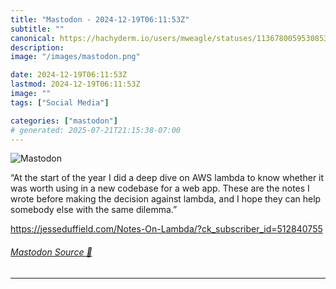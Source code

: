 ```yaml
---
title: "Mastodon - 2024-12-19T06:11:53Z"
subtitle: ""
canonical: https://hachyderm.io/users/mweagle/statuses/113678005953085366
description:
image: "/images/mastodon.png"

date: 2024-12-19T06:11:53Z
lastmod: 2024-12-19T06:11:53Z
image: ""
tags: ["Social Media"]

categories: ["mastodon"]
# generated: 2025-07-21T21:15:38-07:00
---
```

![Mastodon](/images/mastodon.png)

<p>“At the start of the year I did a deep dive on AWS lambda to know whether it was worth using in a new codebase for a web app. These are the notes I wrote before making the decision against lambda, and I hope they can help somebody else with the same dilemma.”</p><p><a href="https://jesseduffield.com/Notes-On-Lambda/?ck_subscriber_id=512840755" target="_blank" rel="nofollow noopener noreferrer" translate="no"><span class="invisible">https://</span><span class="ellipsis">jesseduffield.com/Notes-On-Lam</span><span class="invisible">bda/?ck_subscriber_id=512840755</span></a></p>


###### [Mastodon Source 🐘](https://hachyderm.io/@mweagle/113678005953085366)

___
